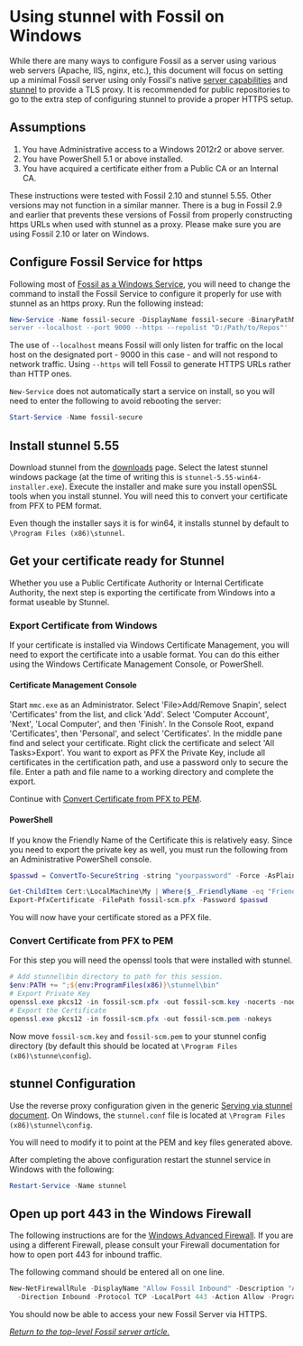 # Using stunnel with Fossil on Windows

While there are many ways to configure Fossil as a server using various web
servers (Apache, IIS, nginx, etc.), this document will focus on setting up a
minimal Fossil server using only Fossil's native [server
capabilities](../any/none.md) and [stunnel](https://www.stunnel.org/)
to provide a TLS proxy.  It is recommended for public repositories to go to the
extra step of configuring stunnel to provide a proper HTTPS setup.

## Assumptions

1. You have Administrative access to a Windows 2012r2 or above server.
2. You have PowerShell 5.1 or above installed.
3. You have acquired a certificate either from a Public CA or an Internal CA.

These instructions were tested with Fossil 2.10 and stunnel 5.55.  Other
versions may not function in a similar manner.  There is a bug in Fossil 2.9 and
earlier that prevents these versions of Fossil from properly constructing https
URLs when used with stunnel as a proxy.  Please make sure you are using Fossil
2.10 or later on Windows.

## Configure Fossil Service for https

Following most of [Fossil as a Windows Service](./service.md), you will need
to change the command to install the Fossil Service to configure it properly for
use with stunnel as an https proxy.  Run the following instead:

```PowerShell
New-Service -Name fossil-secure -DisplayName fossil-secure -BinaryPathName '"C:\Program Files (x86)\FossilSCM\fossil.exe"
server --localhost --port 9000 --https --repolist "D:/Path/to/Repos"' -StartupType Automatic

```

The use of `--localhost` means Fossil will only listen for traffic on the local
host on the designated port - 9000 in this case - and will not respond to
network traffic.  Using `--https` will tell Fossil to generate HTTPS URLs rather
than HTTP ones.

`New-Service` does not automatically start a service on install, so you will
need to enter the following to avoid rebooting the server:

```PowerShell
Start-Service -Name fossil-secure
```

## Install stunnel 5.55

Download stunnel from the [downloads](https://www.stunnel.org/downloads.html)
page.  Select the latest stunnel windows package (at the time of writing this is
`stunnel-5.55-win64-installer.exe`).  Execute the installer and make sure you
install openSSL tools when you install stunnel.  You will need this to convert
your certificate from PFX to PEM format.

Even though the installer says it is for win64, it installs stunnel by default
to `\Program Files (x86)\stunnel`.

## Get your certificate ready for Stunnel

Whether you use a Public Certificate Authority or Internal Certificate
Authority, the next step is exporting the certificate from Windows into a format
useable by Stunnel.

### Export Certificate from Windows

If your certificate is installed via Windows Certificate Management, you will
need to export the certificate into a usable format.  You can do this either
using the Windows Certificate Management Console, or PowerShell.

#### Certificate Management Console

Start `mmc.exe` as an Administrator.  Select 'File>Add/Remove Snapin', select
'Certificates' from the list, and click 'Add'.  Select 'Computer Account',
'Next', 'Local Computer', and then 'Finish'.  In the Console Root, expand
'Certificates', then 'Personal', and select 'Certificates'.  In the middle pane
find and select your certificate.  Right click the certificate and select
'All Tasks>Export'.  You want to export as PFX the Private Key, include all
certificates in the certification path, and use a password only to secure the
file.  Enter a path and file name to a working directory and complete the
export.

Continue with [Convert Certificate from PFX to PEM](#convert).

#### PowerShell

If you know the Friendly
Name of the Certificate this is relatively easy.  Since you need to export
the private key as well, you must run the following from an Administrative
PowerShell console.

```PowerShell
$passwd = ConvertTo-SecureString -string "yourpassword" -Force -AsPlainText

Get-ChildItem Cert:\LocalMachine\My | Where{$_.FriendlyName -eq "FriendlyName"} |
Export-PfxCertificate -FilePath fossil-scm.pfx -Password $passwd
```

You will now have your certificate stored as a PFX file.

<a name="convert"></a>
### Convert Certificate from PFX to PEM

For this step you will need the openssl tools that were installed with stunnel.

```PowerShell
# Add stunnel\bin directory to path for this session.
$env:PATH += ";${env:ProgramFiles(x86)}\stunnel\bin"
# Export Private Key
openssl.exe pkcs12 -in fossil-scm.pfx -out fossil-scm.key -nocerts -nodes
# Export the Certificate
openssl.exe pkcs12 -in fossil-scm.pfx -out fossil-scm.pem -nokeys
```

Now move `fossil-scm.key` and `fossil-scm.pem` to your stunnel config directory
(by default this should be located at `\Program Files (x86)\stunne\config`).

## stunnel Configuration

Use the reverse proxy configuration given in the generic [Serving via
stunnel document](../any/stunnel.md#proxy). On Windows, the
`stunnel.conf` file is located at `\Program Files (x86)\stunnel\config`.

You will need to modify it to point at the PEM and key files generated
above.

After completing the above configuration restart the stunnel service in Windows
with the following:

```PowerShell
Restart-Service -Name stunnel
```

## Open up port 443 in the Windows Firewall

The following instructions are for the [Windows Advanced
Firewall](https://docs.microsoft.com/en-us/windows/security/threat-protection/windows-firewall/windows-firewall-with-advanced-security).
If you are using a different Firewall, please consult your Firewall
documentation for how to open port 443 for inbound traffic.

The following command should be entered all on one line.

```PowerShell
New-NetFirewallRule -DisplayName "Allow Fossil Inbound" -Description "Allow Fossil inbound on port 443 using Stunnel as TLS Proxy."
  -Direction Inbound -Protocol TCP -LocalPort 443 -Action Allow -Program "C:\Program Files (x86)\Stunnel\bin\stunnel.exe"
```

You should now be able to access your new Fossil Server via HTTPS.


*[Return to the top-level Fossil server article.](../)*
